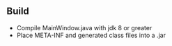 ## Build
* Compile MainWindow.java with jdk 8 or greater
* Place META-INF and generated class files into a .jar

